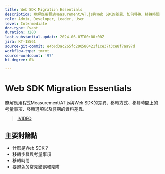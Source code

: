 ```yaml
---
title: Web SDK Migration Essentials
description: 瞭解應用程式Measurement/AT.js與Web SDK的差異、如何移轉、移轉時間上的考量事項、移轉選項以及預期的資料差異。重點討論點 — 什麼是Web SDK？ 移轉步驟與考量設定移轉時機的常見錯誤與要避免的陷阱
role: Admin, Developer, Leader, User
level: Intermediate
doc-type: Event
duration: 3280
last-substantial-update: 2024-06-07T00:00:00Z
jira: KT-15561
source-git-commit: e4b0d3ac265fc290580421f1ce37f3ce8f7aa97d
workflow-type: tm+mt
source-wordcount: '97'
ht-degree: 0%

---
```



# Web SDK Migration Essentials

瞭解應用程式Measurement/AT.js與Web SDK的差異、移轉方式、移轉時間上的考量事項、移轉選項以及預期的資料差異。

>[!VIDEO](https://video.tv.adobe.com/v/3429291/?learn=on)

## 主要討論點

* 什麼是Web SDK？
* 移轉步驟與考量事項
* 移轉時間
* 要避免的常見錯誤和陷阱

